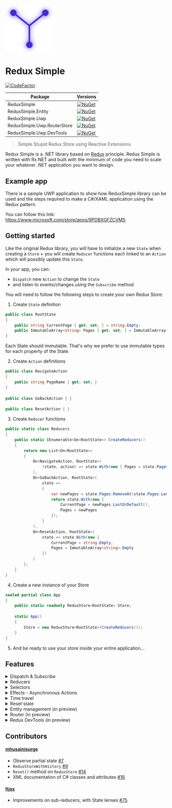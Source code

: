 ![./images/logo.png](./images/logo.png)

# Redux Simple

[![CodeFactor](https://www.codefactor.io/repository/github/odonno/reduxsimple/badge)](https://www.codefactor.io/repository/github/odonno/reduxsimple)

| Package                     | Versions                                                                                                                                |
| --------------------------- | --------------------------------------------------------------------------------------------------------------------------------------- |
| ReduxSimple                 | [![NuGet](https://img.shields.io/nuget/v/ReduxSimple.svg)](https://www.nuget.org/packages/ReduxSimple/)                                 |
| ReduxSimple.Entity          | [![NuGet](https://img.shields.io/nuget/v/ReduxSimple.Entity.svg)](https://www.nuget.org/packages/ReduxSimple.Entity/)                   |
| ReduxSimple.Uwp             | [![NuGet](https://img.shields.io/nuget/v/ReduxSimple.Uwp.svg)](https://www.nuget.org/packages/ReduxSimple.Uwp/)                         |
| ReduxSimple.Uwp.RouterStore | [![NuGet](https://img.shields.io/nuget/v/ReduxSimple.Uwp.RouterStore.svg)](https://www.nuget.org/packages/ReduxSimple.Uwp.RouterStore/) |
| ReduxSimple.Uwp.DevTools    | [![NuGet](https://img.shields.io/nuget/v/ReduxSimple.Uwp.DevTools.svg)](https://www.nuget.org/packages/ReduxSimple.Uwp.DevTools/)       |

> Simple Stupid Redux Store using Reactive Extensions

Redux Simple is a .NET library based on [Redux](https://redux.js.org/) principle. Redux Simple is written with Rx.NET and built with the minimum of code you need to scale your whatever .NET application you want to design.

## Example app

There is a sample UWP application to show how ReduxSimple library can be used and the steps required to make a C#/XAML application using the Redux pattern.

You can follow this link: https://www.microsoft.com/store/apps/9PDBXGFZCVMS

## Getting started

Like the original Redux library, you will have to initialize a new `State` when creating a `Store` + you will create `Reducer` functions each linked to an `Action` which will possibly update this `State`.

In your app, you can:

- `Dispatch` new `Action` to change the `State`
- and listen to events/changes using the `Subscribe` method

You will need to follow the following steps to create your own Redux Store:

1. Create `State` definition

```csharp
public class RootState
{
    public string CurrentPage { get; set; } = string.Empty;
    public ImmutableArray<string> Pages { get; set; } = ImmutableArray<string>.Empty;
}
```

Each State should immutable. That's why we prefer to use immutable types for each property of the State.

2. Create `Action` definitions

```csharp
public class NavigateAction
{
    public string PageName { get; set; }
}

public class GoBackAction { }

public class ResetAction { }
```

3. Create `Reducer` functions

```csharp
public static class Reducers
{
    public static IEnumerable<On<RootState>> CreateReducers()
    {
        return new List<On<RootState>>
        {
            On<NavigateAction, RootState>(
                (state, action) => state.With(new { Pages = state.Pages.Add(action.PageName) })
            ),
            On<GoBackAction, RootState>(
                state =>
                {
                    var newPages = state.Pages.RemoveAt(state.Pages.Length - 1);
                    return state.With(new {
                        CurrentPage = newPages.LastOrDefault(),
                        Pages = newPages
                    });
                }
            ),
            On<ResetAction, RootState>(
                state => state.With(new {
                    CurrentPage = string.Empty,
                    Pages = ImmutableArray<string>.Empty
                })
            )
        };
    }
}
```

4. Create a new instance of your Store

```csharp
sealed partial class App
{
    public static readonly ReduxStore<RootState> Store;

    static App()
    {
        Store = new ReduxStore<RootState>(CreateReducers());
    }
}
```

5. And be ready to use your store inside your entire application...

## Features

<details>
<summary>Dispatch & Subscribe</summary>
<br>

You can now dispatch new actions using your globally accessible `Store`.

```csharp
using static MyApp.App; // static reference on top of your file

Store.Dispatch(new NavigateAction { PageName = "Page1" });
Store.Dispatch(new NavigateAction { PageName = "Page2" });
Store.Dispatch(new GoBackAction());
```

And subscribe to either state changes or actions raised.

```csharp
using static MyApp.App; // static reference on top of your file

Store.ObserveAction<NavigateAction>().Subscribe(_ =>
{
    // TODO : Handle navigation
});

Store.Select(state => state.CurrentPage)
    .Where(currentPage => currentPage == nameof(Page1))
    .UntilDestroyed(this)
    .Subscribe(_ =>
    {
        // TODO : Handle event when the current page is now "Page1"
    });
```

</details>

<details>
<summary>Reducers</summary>
<br>

Reducers are pure functions used to create a new `state` once an `action` is triggered.

### Reducers on action

You can define a list of `On` functions where at least one action can be triggered.

```csharp
return new List<On<RootState>>
{
    On<NavigateAction, RootState>(
        (state, action) => state.With(new { Pages = state.Pages.Add(action.PageName) })
    ),
    On<GoBackAction, RootState>(
        state =>
        {
            var newPages = state.Pages.RemoveAt(state.Pages.Length - 1);
            return state.With(new {
                CurrentPage = newPages.LastOrDefault(),
                Pages = newPages
            });
        }
    ),
    On<ResetAction, RootState>(
        state => state.With(new {
            CurrentPage = string.Empty,
            Pages = ImmutableArray<string>.Empty
        })
    )
};
```

### Sub-reducers aka feature reducers

Sub-reducers also known as feature reducers are nested reducers that are used to update a part of the state. They are mainly used in larger applications to split state and reducer logic in multiple parts.

The `CreateSubReducers` function helps you to create sub-reducers. This function has a few requirements:

- a `Selector` - to be able to access the value of the current nested state
- a `Reducer` - to explicitly detail how to update the parent state given a new value for the nested state
- and the list of reducers using `On` pattern

First you need to create a new state lens for feature/nested states:

```csharp
public static IEnumerable<On<RootState>> GetReducers()
{
    return CreateSubReducers(SelectCounterState)
        .On<IncrementAction>(state => state.With(new { Count = state.Count + 1 }))
        .On<DecrementAction>(state => state.With(new { Count = state.Count - 1 }))
        .ToList();
}
```

Then you can combine nested reducers into your root state:

```csharp
public static IEnumerable<On<RootState>> CreateReducers()
{
    return CombineReducers(
        Counter.Reducers.GetReducers(),
        TicTacToe.Reducers.GetReducers(),
        TodoList.Reducers.GetReducers(),
        Pokedex.Reducers.GetReducers()
    );
}
```

And so inject your reducers into the Store:

```csharp
public static readonly ReduxStore<RootState> Store =
    new ReduxStore<RootState>(CreateReducers(), RootState.InitialState);
```

Remember that following this pattern, you can have an infinite number of layers for your state.

</details>

<details>
<summary>Selectors</summary>
<br>

Based on what you need, you can observe the entire state or just a part of it.

Note that every selector is a _memoized selector_ by design, which means that a next value will only be subscribed if there is a difference with the previous value.

### Full state

```csharp
Store.Select()
    .Subscribe(state =>
    {
        // Listening to the full state (when any property changes)
    });
```

### Inline function

You can use functions to select a part of the state, like this:

```csharp
Store.Select(state => state.CurrentPage)
    .Subscribe(currentPage =>
    {
        // Listening to the "CurrentPage" property of the state (when only this property changes)
    });
```

### Simple selectors

Simple selectors are like functions but the main benefits are that they can be reused in multiple components and they can be reused to create other selectors.

```csharp
public static ISelectorWithoutProps<RootState, string> SelectCurrentPage = CreateSelector(
    (RootState state) => state.CurrentPage
);
public static ISelectorWithoutProps<RootState, ImmutableArray<string>> SelectPages = CreateSelector(
    (RootState state) => state.Pages
);

Store.Select(SelectCurrentPage)
    .Subscribe(currentPage =>
    {
        // Listening to the "CurrentPage" property of the state (when only this property changes)
    });
```

### Reuse selectors - without props

Note that you can combine multiple selectors to create a new one.

```csharp
public static ISelectorWithoutProps<RootState, bool> SelectHasPreviousPage = CreateSelector(
    SelectPages,
    (ImmutableArray<string> pages) => pages.Count() > 1
);
```

### Reuse selectors - with props

You can also use variables out of the store to create a new selector.

```csharp
public static ISelectorWithProps<RootState, string, bool> SelectIsPageSelected = CreateSelector(
    SelectCurrentPage,
    (string currentPage, string selectedPage) => currentPage == selectedPage
);
```

And then use it this way:

```csharp
Store.Select(SelectIsPageSelected, "mainPage")
    .Subscribe(isMainPageSelected =>
    {
        // TODO
    });
```

### Combine selectors

Sometimes, you need to consume multiple selectors. In some cases, you just want to combine them. This is what you can do with `CombineSelectors` function. Here is an example:

```csharp
Store.Select(
    CombineSelectors(SelectGameEnded, SelectWinner)
)
    .Subscribe(x =>
    {
        var (gameEnded, winner) = x;

        // TODO
    });
```

</details>

<details>
<summary>Effects - Asynchronous Actions</summary>
<br>

Side effects are functions that runs outside of the predictable State -> UI cycle. Effects does not interfere with the UI directly and can dispatch a new action in the `ReduxStore` when necessary.

### The 3-actions pattern

When you work with asynchronous tasks (side effects), you can follow the following rule:

- Create 3 actions - a start action, a `fulfilled` action and a `failed` action
- Reduce/Handle response on `fulfilled` action
- Reduce/Handle error on `failed` action

Here is a concrete example.

```csharp
public class GetTodosAction { }
public class GetTodosFulfilledAction
{
    public ImmutableList<Todo> Todos { get; set; }
}
public class GetTodosFailedAction
{
    public int StatusCode { get; set; }
    public string Reason { get; set; }
}
```

```csharp
Store.Dispatch(new GetTodosAction());
```

### Create and register effect

You now need to observe this action and execute an HTTP call that will then dispatch the result to the store.

```csharp
public static Effect<RootState> GetTodos = CreateEffect<RootState>(
    () => Store.ObserveAction<GetTodosAction>()
        .Select(_ =>
            _todoApi.GetTodos()
                .Select(todos =>
                {
                    return new GetTodosFulfilledAction
                    {
                        Todos = todos.ToImmutableList()
                    };
                })
                .Catch(e =>
                {
                    return Observable.Return(
                        new GetTodosFailedAction
                        {
                            StatusCode = e.StatusCode,
                            Reason = e.Reason
                        }
                    );
                })
        )
        .Switch(),
    true // indicates if the ouput of the effect should be dispatched to the store
);
```

And remember to always register your effect to the store.

```csharp
Store.RegisterEffects(
    GetTodos
);
```

</details>

<details>
<summary>Time travel</summary>
<br>

By default, `ReduxStore` only support the default behavior which is a forward-only state.
You can however set `enableTimeTravel` to `true` in order to debug your application with some interesting features: handling `Undo` and `Redo` actions.

### Enable time travel

```csharp
sealed partial class App
{
    public static readonly ReduxStore<RootState> Store;

    static App()
    {
        Store = new ReduxStore<RootState>(CreateReducers(), true);
    }
}
```

### Go back in time...

When the Store contains stored actions (ie. actions of the past), you can go back in time.

```csharp
if (Store.CanUndo)
{
    Store.Undo();
}
```

It will then fires an `UndoneAction` event you can subscribe to.

```csharp
Store.Select()
    .Subscribe(_ =>
    {
        // TODO : Handle event when the State changed
        // You can observe the previous state generated or...
    });

Store.ObserveUndoneAction()
    .Subscribe(_ =>
    {
        // TODO : Handle event when an Undo event is triggered
        // ...or you can observe actions undone
    });
```

### ...And then rewrite history

Once you got back in time, you have two choices:

1. Start a new timeline
2. Stay on the same timeline of events

#### Start a new timeline

Once you dispatched a new action, the new `State` is updated and the previous timeline is erased from history: all previous actions are gone.

```csharp
// Dispatch the next actions
Store.Dispatch(new NavigateAction { PageName = "Page1" });
Store.Dispatch(new NavigateAction { PageName = "Page2" });

if (Store.CanUndo)
{
    // Go back in time (Page 2 -> Page 1)
    Store.Undo();
}

// Dispatch a new action (Page 1 -> Page 3)
Store.Dispatch(new NavigateAction { PageName = "Page3" });
```

#### Stay on the same timeline of events

You can stay o nthe same timeline by dispatching the same set of actions you did previously.

```csharp
// Dispatch the next actions
Store.Dispatch(new NavigateAction { PageName = "Page1" });
Store.Dispatch(new NavigateAction { PageName = "Page2" });

if (Store.CanUndo)
{
    // Go back in time (Page 2 -> Page 1)
    Store.Undo();
}

if (Store.CanRedo)
{
    // Go forward (Page 1 -> Page 2)
    Store.Redo();
}
```

</details>

<details>
<summary>Reset state</summary>
<br>

You can also reset the entire `Store` (reset current state and list of actions) by using the following method.

```csharp
Store.Reset();
```

You can then handle the reset event on your application.

```csharp
Store.ObserveReset()
    .Subscribe(_ =>
    {
        // TODO : Handle event when the Store is reset
        // (example: flush navigation history and restart from login page)
    });
```

</details>

<details>
<summary>Entity management (in preview)</summary>
<br>

When dealing with entities, you often repeat the same process to add, update and remove entity from your collection state. With the `ReduxSimple.Entity` package, you can simplify the management of entities using the following pattern:

1. Start creating an `EntityState` and an `EntityAdapter`

```csharp
public class TodoItemEntityState : EntityState<int, TodoItem>
{
}

public static class Entities
{
    public static EntityAdapter<int, TodoItem> TodoItemAdapter = EntityAdapter<int, TodoItem>.Create(item => item.Id);
}
```

2. Use the `EntityState` in your state

```csharp
public class TodoListState
{
    public TodoItemEntityState Items { get; set; }
    public TodoFilter Filter { get; set; }
}
```

3. Then use the `EntityAdapter` in reducers

```csharp
On<CompleteTodoItemAction, TodoListState>(
    (state, action) =>
    {
        return state.With(new
        {
            Items = TodoItemAdapter.UpsertOne(new { action.Id, Completed = true }, state.Items)
        });
    }
)
```

4. And use the `EntityAdapter` in selectors

```csharp
private static readonly ISelectorWithoutProps<RootState, TodoItemEntityState> SelectItemsEntityState = CreateSelector(
    SelectTodoListState,
    state => state.Items
);
private static readonly EntitySelectors<RootState, int, TodoItem> TodoItemSelectors = TodoItemAdapter.GetSelectors(SelectItemsEntityState);
```

```csharp
public static ISelectorWithoutProps<RootState, List<TodoItem>> SelectItems = TodoItemSelectors.SelectEntities;
```

</details>

<details>
<summary>Router (in preview)</summary>
<br>

You can observe router changes in your own state. You first need to create a State which inherits from `IBaseRouterState`.

```csharp
public class RootState : IBaseRouterState
{
    public RouterState Router { get; set; }

    public static RootState InitialState =>
        new RootState
        {
            Router = RouterState.InitialState
        };
}
```

#### For UWP

In order to get router information, you need to enable the feature like this (in `App.xaml.cs`):

```csharp
protected override void OnLaunched(LaunchActivatedEventArgs e)
{
    // TODO : Initialize rootFrame

    // Enable router store feature
    Store.EnableRouterFeature(rootFrame);
}
```

</details>

<details>
<summary>Redux DevTools (in preview)</summary>
<br>

![./images/devtools.PNG](./images/devtools.PNG)

Sometimes, it can be hard to debug your application. So there is a perfect tool called Redux DevTools which help you with that:

- list all dispatched actions
- payload of the action and details of the new state after dispatch
- differences between previous and next state
- replay mechanism (time travel)

#### For UWP

In order to make the Redux DevTools work, you need to enable time travel.

```csharp
public static readonly ReduxStore<RootState> Store =
    new ReduxStore<RootState>(CreateReducers(), RootState.InitialState, true);
```

And then display the Redux DevTools view using a separate window.

```csharp
await Store.OpenDevToolsAsync();
```

</details>

## Contributors

#### [mhusainisurge](https://github.com/mhusainisurge)

- Observe partial state [#7](https://github.com/Odonno/ReduxSimple/pull/7)
- `ReduxStoreWithHistory` [#9](https://github.com/Odonno/ReduxSimple/pull/9)
- `Reset()` method on `ReduxStore` [#14](https://github.com/Odonno/ReduxSimple/pull/14)
- XML documentation of C# classes and attributes [#16](https://github.com/Odonno/ReduxSimple/pull/16)

#### [ltjax](https://github.com/ltjax)

- Improvements on sub-reducers, with State lenses [#75](https://github.com/Odonno/ReduxSimple/pull/75)
